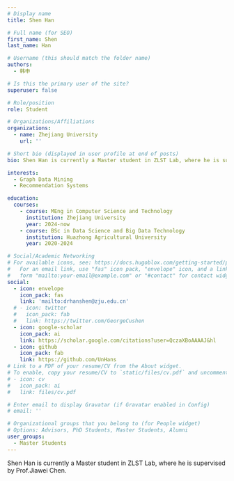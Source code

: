 ```yaml
---
# Display name
title: Shen Han

# Full name (for SEO)
first_name: Shen
last_name: Han

# Username (this should match the folder name)
authors:
  - 韩申

# Is this the primary user of the site?
superuser: false

# Role/position
role: Student

# Organizations/Affiliations
organizations:
  - name: Zhejiang University
    url: ''

# Short bio (displayed in user profile at end of posts)
bio: Shen Han is currently a Master student in ZLST Lab, where he is supervised by Prof.Jiawei Chen.

interests:
  - Graph Data Mining
  - Recommendation Systems

education:
  courses:
    - course: MEng in Computer Science and Technology
      institution: Zhejiang University
      year: 2024-now
    - course: BSc in Data Science and Big Data Technology
      institution: Huazhong Agricultural University
      year: 2020-2024

# Social/Academic Networking
# For available icons, see: https://docs.hugoblox.com/getting-started/page-builder/#icons
#   For an email link, use "fas" icon pack, "envelope" icon, and a link in the
#   form "mailto:your-email@example.com" or "#contact" for contact widget.
social:
  - icon: envelope
    icon_pack: fas
    link: 'mailto:drhanshen@zju.edu.cn'
  # - icon: twitter
  #   icon_pack: fab
  #   link: https://twitter.com/GeorgeCushen
  - icon: google-scholar
    icon_pack: ai
    link: https://scholar.google.com/citations?user=QczaXBoAAAAJ&hl
  - icon: github
    icon_pack: fab
    link: https://github.com/UnHans
# Link to a PDF of your resume/CV from the About widget.
# To enable, copy your resume/CV to `static/files/cv.pdf` and uncomment the lines below.
# - icon: cv
#   icon_pack: ai
#   link: files/cv.pdf

# Enter email to display Gravatar (if Gravatar enabled in Config)
# email: ''

# Organizational groups that you belong to (for People widget)
# Options: Advisors, PhD Students, Master Students, Alumni
user_groups:
  - Master Students
---
```


Shen Han is currently a Master student in ZLST Lab, where he is supervised by Prof.Jiawei Chen.